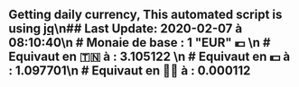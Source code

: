 ## Getting daily currency, This automated script is using [jq](https://stedolan.github.io/jq/)\n## Last Update:  2020-02-07 à 08:10:40\n # Monaie de base : 1 "EUR" 💶 \n # Equivaut en 🇹🇳 à :  3.105122 \n # Equivaut en 💵 à : 1.097701\n # Equivaut en 🐱‍💻 à :  0.000112
